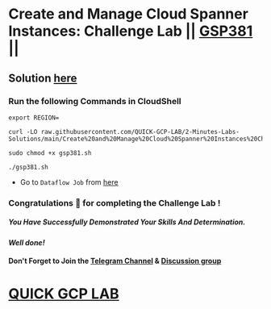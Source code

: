 # Create and Manage Cloud Spanner Instances: Challenge Lab || [GSP381](https://www.cloudskillsboost.google/focuses/54357?parent=catalog) ||

## Solution [here](https://youtu.be/ZURE1v6n7rw)

### Run the following Commands in CloudShell

```
export REGION=
```
```
curl -LO raw.githubusercontent.com/QUICK-GCP-LAB/2-Minutes-Labs-Solutions/main/Create%20and%20Manage%20Cloud%20Spanner%20Instances%20Challenge%20Lab/gsp381.sh

sudo chmod +x gsp381.sh

./gsp381.sh
```

* Go to `Dataflow Job` from [here](https://console.cloud.google.com/dataflow/jobs?)

### Congratulations 🎉 for completing the Challenge Lab !

##### *You Have Successfully Demonstrated Your Skills And Determination.*

#### *Well done!*

#### Don't Forget to Join the [Telegram Channel](https://t.me/quickgcplab) & [Discussion group](https://t.me/quickgcplabchats)

# [QUICK GCP LAB](https://www.youtube.com/@quickgcplab)
